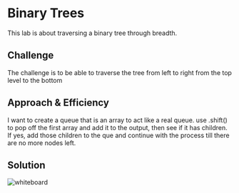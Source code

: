 # Binary Trees

This lab is about traversing a binary tree through breadth.

## Challenge

The challenge is to be able to traverse the tree from left to right from the top level to the bottom

## Approach & Efficiency

I want to create a queue that is an array to act like a real queue. use .shift() to pop off the first array and add it
to the output, then see if it has children. If yes, add those children to the que and continue with the process till there
are no more nodes left.

## Solution
![whiteboard](./assets/whiteboard.jpg)
